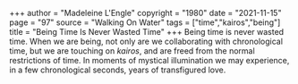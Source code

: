 +++
author = "Madeleine L'Engle"
copyright = "1980"
date = "2021-11-15"
page = "97"
source = "Walking On Water"
tags = ["time","kairos","being"]
title = "Being Time Is Never Wasted Time"
+++
Being time is never wasted time. When we are being, not only are we collaborating with chronological time, but we are touching on _kairos_, and are freed from the normal restrictions of time. In moments of mystical illumination we may experience, in a few chronological seconds, years of transfigured love.
